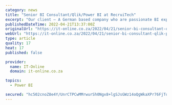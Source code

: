 ```yaml
---
category: news
title: "Senior BI Consultant/Qlik/Power BI at RecruiTech"
excerpt: "Our client – A German based company who are passionate BI experts and data management consultants have an opportunity to work remotely on European based projects Please send your CV to [Email Address Removed] or for more information, contact us on [Phone ..."
publishedDateTime: 2022-04-21T13:37:00Z
originalUrl: "https://it-online.co.za/2022/04/21/senior-bi-consultant-qlik-power-bi-at-recruitech/"
webUrl: "https://it-online.co.za/2022/04/21/senior-bi-consultant-qlik-power-bi-at-recruitech/"
type: article
quality: 17
heat: 17
published: false

provider:
  name: IT-Online
  domain: it-online.co.za

topics:
  - Power BI

secured: "hc502cnoZ8e4Y/UnrCTPCwMMrwurSh0Ngx8+lgSJsGWz14oQgWkaXPr76FjTqZrZC5a2RvBwwMoy55cAJcsW1/T7h2G5L0wQolNBz4dV8v7zXWoIhVHuDaptSnJ5a4tu7fYt663lwBhxnjekd7uWLYWehCkCdEeZenUqQDo57AUw9I1QwG/pWrx3lN9TsviGJZ82NQWQHFU/brhLNZYYwZxYDBpzjE736yLo1CAOc3nXXyb/y9Xasu/Fz6nOMnWX7o74T6SpM89fqzgRtYC7JqYQ0w+Ee+3yq+tCywVTRcWrTpuSHGkWCCE+/MMjULDUGpDH/taz3abKluqxy8ugFdmepwJrOjGYanV+alIk2/o=;GPDwbN1+sn+Zv223y53Y/g=="
---
```


